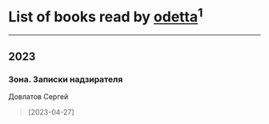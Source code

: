 # List of books read by [odetta](https://plus.google.com/u/0/116089656749976654148/)<sup>1</sup>
---

## 2023

### Зона. Записки надзирателя
Довлатов Сергей
> [2023-04-27] 




